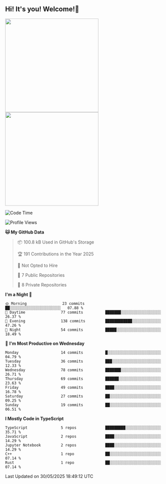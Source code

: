 ## Hi! It's you! Welcome!👋
<p align="left">  
  <img src="https://github-readme-stats.vercel.app/api/top-langs/?username=Shanshuimei&theme=transparent&hide_border=true" style="height: 300px;" />  
  <img src="https://github-readme-stats.vercel.app/api/wakatime?username=Shanshuimei&theme=transparent&hide_border=true&layout=compact&langs_count=22" style="height: 300px;" />
</p>

<!--START_SECTION:waka-->
![Code Time](http://img.shields.io/badge/Code%20Time-311%20hrs%2012%20mins-blue)

![Profile Views](http://img.shields.io/badge/Profile%20Views-0-blue)

**🐱 My GitHub Data** 

> 📦 100.8 kB Used in GitHub's Storage 
 > 
> 🏆 191 Contributions in the Year 2025
 > 
> 🚫 Not Opted to Hire
 > 
> 📜 7 Public Repositories 
 > 
> 🔑 8 Private Repositories 
 > 
**I'm a Night 🦉** 

```text
🌞 Morning                23 commits          ██░░░░░░░░░░░░░░░░░░░░░░░   07.88 % 
🌆 Daytime                77 commits          ███████░░░░░░░░░░░░░░░░░░   26.37 % 
🌃 Evening                138 commits         ████████████░░░░░░░░░░░░░   47.26 % 
🌙 Night                  54 commits          █████░░░░░░░░░░░░░░░░░░░░   18.49 % 
```
📅 **I'm Most Productive on Wednesday** 

```text
Monday                   14 commits          █░░░░░░░░░░░░░░░░░░░░░░░░   04.79 % 
Tuesday                  36 commits          ███░░░░░░░░░░░░░░░░░░░░░░   12.33 % 
Wednesday                78 commits          ███████░░░░░░░░░░░░░░░░░░   26.71 % 
Thursday                 69 commits          ██████░░░░░░░░░░░░░░░░░░░   23.63 % 
Friday                   49 commits          ████░░░░░░░░░░░░░░░░░░░░░   16.78 % 
Saturday                 27 commits          ██░░░░░░░░░░░░░░░░░░░░░░░   09.25 % 
Sunday                   19 commits          ██░░░░░░░░░░░░░░░░░░░░░░░   06.51 % 
```


**I Mostly Code in TypeScript** 

```text
TypeScript               5 repos             █████████░░░░░░░░░░░░░░░░   35.71 % 
JavaScript               2 repos             ████░░░░░░░░░░░░░░░░░░░░░   14.29 % 
Jupyter Notebook         2 repos             ████░░░░░░░░░░░░░░░░░░░░░   14.29 % 
C++                      1 repo              ██░░░░░░░░░░░░░░░░░░░░░░░   07.14 % 
Rust                     1 repo              ██░░░░░░░░░░░░░░░░░░░░░░░   07.14 % 
```




 Last Updated on 30/05/2025 18:49:12 UTC
<!--END_SECTION:waka-->
